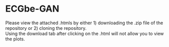 # ECGbe-GAN

Please view the attached .htmls by either 1) downloading the .zip file of the repository or 2) cloning the repository.  
Using the download tab after clicking on the .html will not allow you to view the plots. 
